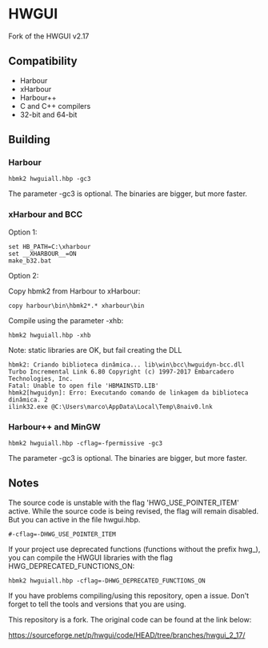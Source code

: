 # HWGUI
Fork of the HWGUI v2.17

## Compatibility

* Harbour  
* xHarbour  
* Harbour++  
* C and C++ compilers  
* 32-bit and 64-bit  

## Building

### Harbour

```
hbmk2 hwguiall.hbp -gc3
```

The parameter -gc3 is optional. The binaries are bigger, but more faster.

### xHarbour and BCC

Option 1:

```
set HB_PATH=C:\xharbour
set __XHARBOUR__=ON
make_b32.bat
```

Option 2:

Copy hbmk2 from Harbour to xHarbour:

```
copy harbour\bin\hbmk2*.* xharbour\bin
```

Compile using the parameter -xhb:

```
hbmk2 hwguiall.hbp -xhb
```

Note: static libraries are OK, but fail creating the DLL
```
hbmk2: Criando biblioteca dinâmica... lib\win\bcc\hwguidyn-bcc.dll
Turbo Incremental Link 6.80 Copyright (c) 1997-2017 Embarcadero Technologies, Inc.
Fatal: Unable to open file 'HBMAINSTD.LIB'
hbmk2[hwguidyn]: Erro: Executando comando de linkagem da biblioteca dinâmica. 2
ilink32.exe @C:\Users\marco\AppData\Local\Temp\8naiv0.lnk
```

### Harbour++ and MinGW

```
hbmk2 hwguiall.hbp -cflag=-fpermissive -gc3
```

The parameter -gc3 is optional. The binaries are bigger, but more faster.

## Notes

The source code is unstable with the flag 'HWG_USE_POINTER_ITEM' active. While the source code
is being revised, the flag will remain disabled. But you can active in the file hwgui.hbp.

```
#-cflag=-DHWG_USE_POINTER_ITEM
```

If your project use deprecated functions (functions without the prefix hwg_), you can compile the HWGUI libraries
with the flag HWG_DEPRECATED_FUNCTIONS_ON:

```
hbmk2 hwguiall.hbp -cflag=-DHWG_DEPRECATED_FUNCTIONS_ON
```

If you have problems compiling/using this repository, open a issue. Don't forget to tell the tools and versions that you are using.

This repository is a fork. The original code can be found at the link below:

https://sourceforge.net/p/hwgui/code/HEAD/tree/branches/hwgui_2_17/

